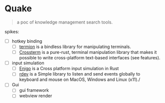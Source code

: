 # Quake

> a poc of knowledge management search tools.


spikes:

- [ ] hotkey binding
  - [ ] [termion](https://crates.io/crates/termion) is a bindless library for manipulating terminals.
  - [ ] [Crossterm](https://github.com/crossterm-rs/crossterm) is a pure-rust, terminal manipulation library that makes it possible to write cross-platform text-based interfaces (see features).
- [ ] input simulation
  - [ ] [Enigo](https://github.com/Enigo-rs/Enigo) is a  Cross platform input simulation in Rust 
  - [ ] [rdev](https://github.com/Narsil/rdev) is a Simple library to listen and send events globally to keyboard and mouse on MacOS, Windows and Linux (x11)./
- [ ] Gui
  - [ ] gui framework 
  - [ ] webview render